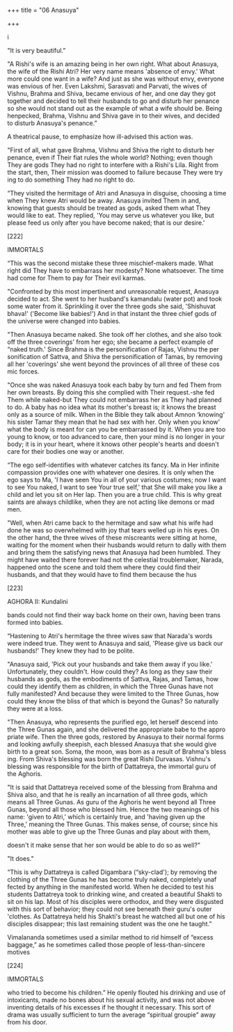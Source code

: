 +++
title = "06 Anasuya"

+++

i 

"It is very beautiful.” 

"A Rishi's wife is an amazing being in her own right. What about Anasuya, the wife of the Rishi Atri? Her very name means 'absence of envy.' What more could one want in a wife? And just as she was without envy, everyone was envious of her. Even Lakshmi, Sarasvati and Parvati, the wives of Vishnu, Brahma and Shiva, became envious of her, and one day they got together and decided to tell their husbands to go and disturb her penance so she would not stand out as the example of what a wife should be. Being henpecked, Brahma, Vishnu and Shiva gave in to their wives, and decided to disturb Anasuya's penance.” 

A theatrical pause, to emphasize how ill-advised this action was. 

"First of all, what gave Brahma, Vishnu and Shiva the right to disturb her penance, even if Their fiat rules the whole world? Nothing; even though They are gods They had no right to interfere with a Rishi's Lila. Right from the start, then, Their mission was doomed to failure because They were try ing to do something They had no right to do. 

“They visited the hermitage of Atri and Anasuya in disguise, choosing a time when They knew Atri would be away. Anasuya invited Them in and, knowing that guests should be treated as gods, asked them what They would like to eat. They replied, 'You may serve us whatever you like, but please feed us only after you have become naked; that is our desire.' 

[222] 

IMMORTALS 

“This was the second mistake these three mischief-makers made. What right did They have to embarrass her modesty? None whatsoever. The time had come for Them to pay for Their evil karmas. 

"Confronted by this most impertinent and unreasonable request, Anasuya decided to act. She went to her husband's kamandalu (water pot) and took some water from it. Sprinkling it over the three gods she said, 'Shishuvat bhava!' ('Become like babies!') And in that instant the three chief gods of the universe were changed into babies. 

"Then Anasuya became naked. She took off her clothes, and she also took off the three coverings' from her ego; she became a perfect example of “naked truth.' Since Brahma is the personification of Rajas, Vishnu the per sonification of Sattva, and Shiva the personification of Tamas, by removing all her 'coverings' she went beyond the provinces of all three of these cos mic forces. 

"Once she was naked Anasuya took each baby by turn and fed Them from her own breasts. By doing this she complied with Their request.-she fed Them while naked-but They could not embarrass her as They had planned to do. A baby has no idea what its mother's breast is; it knows the breast only as a source of milk. When in the Bible they talk about Amnon ‘knowing' his sister Tamar they mean that he had sex with her. Only when you know' what the body is meant for can you be embarrassed by it. When you are too young to know, or too advanced to care, then your mind is no longer in your body; it is in your heart, where it knows other people's hearts and doesn't care for their bodies one way or another. 

“The ego self-identifies with whatever catches its fancy. Ma in Her infinite compassion provides one with whatever one desires. It is only when the ego says to Ma, 'I have seen You in all of your various costumes; now I want to see You naked, I want to see Your true self,' that She will make you like a child and let you sit on Her lap. Then you are a true child. This is why great saints are always childlike, when they are not acting like demons or mad men. 

"Well, when Atri came back to the hermitage and saw what his wife had done he was so overwhelmed with joy that tears welled up in his eyes. On the other hand, the three wives of these miscreants were sitting at home, waiting for the moment when their husbands would return to dally with them and bring them the satisfying news that Anasuya had been humbled. They might have waited there forever had not the celestial troublemaker, Narada, happened onto the scene and told them where they could find their husbands, and that they would have to find them because the hus 

[223] 

AGHORA II: Kundalini 

bands could not find their way back home on their own, having been trans formed into babies. 

“Hastening to Atri's hermitage the three wives saw that Narada's words were indeed true. They went to Anasuya and said, 'Please give us back our husbands!' They knew they had to be polite. 

"Anasuya said, 'Pick out your husbands and take them away if you like.' Unfortunately, they couldn't. How could they? As long as they saw their husbands as gods, as the embodiments of Sattva, Rajas, and Tamas, how could they identify them as children, in which the Three Gunas have not fully manifested? And because they were limited to the Three Gunas, how could they know the bliss of that which is beyond the Gunas? So naturally they were at a loss. 

"Then Anasuya, who represents the purified ego, let herself descend into the Three Gunas again, and she delivered the appropriate babe to the appro priate wife. Then the three gods, restored by Anasuya to their normal forms and looking awfully sheepish, each blessed Anasuya that she would give birth to a great son. Soma, the moon, was bom as a result of Brahma's bless ing. From Shiva's blessing was born the great Rishi Durvasas. Vishnu's blessing was responsible for the birth of Dattatreya, the immortal guru of the Aghoris. 

"It is said that Dattatreya received some of the blessing from Brahma and Shiva also, and that he is really an incarnation of all three gods, which means all Three Gunas. As guru of the Aghoris he went beyond all Three Gunas, beyond all those who blessed him. Hence the two meanings of his name: 'given to Atri,' which is certainly true, and 'having given up the Three,' meaning the Three Gunas. This makes sense, of course; since his mother was able to give up the Three Gunas and play about with them, 

doesn't it make sense that her son would be able to do so as well?” 

"It does." 

“This is why Dattatreya is called Digambara (“sky-clad'); by removing the clothing of the Three Gunas he has become truly naked, completely unaf fected by anything in the manifested world. When he decided to test his students Dattatreya took to drinking wine, and created a beautiful Shakti to sit on his lap. Most of his disciples were orthodox, and they were disgusted with this sort of behavior; they could not see beneath their guru's outer 'clothes. As Dattatreya held his Shakti's breast he watched all but one of his disciples disappear; this last remaining student was the one he taught.” 

Vimalananda sometimes used a similar method to rid himself of “excess baggage,” as he sometimes called those people of less-than-sincere motives 

[224] 

IMMORTALS 

who tried to become his children.” He openly flouted his drinking and use of intoxicants, made no bones about his sexual activity, and was not above inventing details of his excesses if he thought it necessary. This sort of drama was usually sufficient to turn the average “spiritual groupie" away from his door. 
